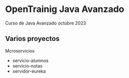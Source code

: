 # OpenTrainig Java Avanzado
Curso de Java Avanzado octubre 2023

## Varios proyectos
Mcroservicios

- servicio-alumnos
- servicio-notas
- servidor-eureka
